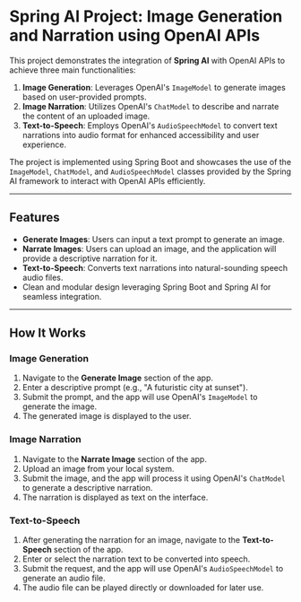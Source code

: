# Spring AI Project: Image Generation and Narration using OpenAI APIs

This project demonstrates the integration of **Spring AI** with OpenAI APIs to achieve three main functionalities:

1. **Image Generation**: Leverages OpenAI's `ImageModel` to generate images based on user-provided prompts.
2. **Image Narration**: Utilizes OpenAI's `ChatModel` to describe and narrate the content of an uploaded image.
3. **Text-to-Speech**: Employs OpenAI's `AudioSpeechModel` to convert text narrations into audio format for enhanced accessibility and user experience.

The project is implemented using Spring Boot and showcases the use of the `ImageModel`, `ChatModel`, and `AudioSpeechModel` classes provided by the Spring AI framework to interact with OpenAI APIs efficiently.

---

## Features

- **Generate Images**: Users can input a text prompt to generate an image.
- **Narrate Images**: Users can upload an image, and the application will provide a descriptive narration for it.
- **Text-to-Speech**: Converts text narrations into natural-sounding speech audio files.
- Clean and modular design leveraging Spring Boot and Spring AI for seamless integration.

---

## How It Works

### Image Generation
1. Navigate to the **Generate Image** section of the app.
2. Enter a descriptive prompt (e.g., "A futuristic city at sunset").
3. Submit the prompt, and the app will use OpenAI's `ImageModel` to generate the image.
4. The generated image is displayed to the user.

### Image Narration
1. Navigate to the **Narrate Image** section of the app.
2. Upload an image from your local system.
3. Submit the image, and the app will process it using OpenAI's `ChatModel` to generate a descriptive narration.
4. The narration is displayed as text on the interface.

### Text-to-Speech
1. After generating the narration for an image, navigate to the **Text-to-Speech** section of the app.
2. Enter or select the narration text to be converted into speech.
3. Submit the request, and the app will use OpenAI's `AudioSpeechModel` to generate an audio file.
4. The audio file can be played directly or downloaded for later use.



